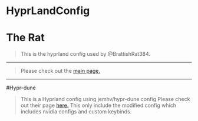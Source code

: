 #   HyprLandConfig
#   The Rat
> This is the hyprland config used by @BrattishRat384.
---
> Please check out the <a href="https://brattishrat384.xyz/" target="_blank">main page.</a>
---
#Hypr-dune
> This is a Hyprland config using jemhv/hypr-dune config
> Please check out their page <a href="https://github.com/jemhv/hypr-dune" targer="_blank">here.</a>
> This only include the modified config which includes nvidia configs and custom keybinds.
